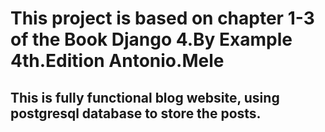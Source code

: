 # This project is based on chapter 1-3 of the Book Django 4.By Example 4th.Edition Antonio.Mele
## This is fully functional blog website, using postgresql database to store the posts.